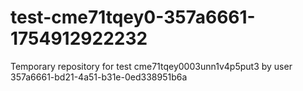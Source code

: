 # test-cme71tqey0-357a6661-1754912922232
Temporary repository for test cme71tqey0003unn1v4p5put3 by user 357a6661-bd21-4a51-b31e-0ed338951b6a
